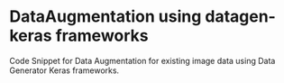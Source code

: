 # DataAugmentation using datagen-keras frameworks
Code Snippet for Data Augmentation for existing image data using Data Generator Keras frameworks.
